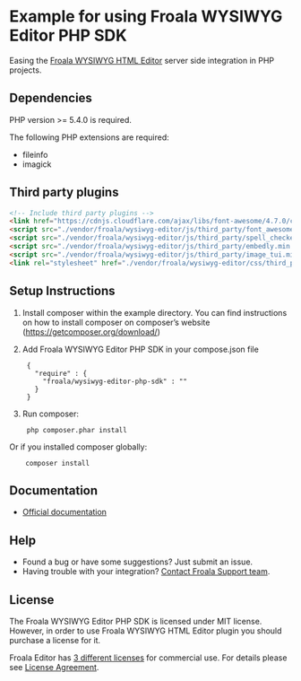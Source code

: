 # Example for using Froala WYSIWYG Editor PHP SDK

Easing the [Froala WYSIWYG HTML Editor](https://github.com/froala/wysiwyg-editor) server side integration in PHP projects.

## Dependencies

PHP version >= 5.4.0 is required.

The following PHP extensions are required:

* fileinfo
* imagick

## Third party plugins

```html
<!-- Include third party plugins -->
<link href="https://cdnjs.cloudflare.com/ajax/libs/font-awesome/4.7.0/css/font-awesome.min.css" rel="stylesheet" type="text/css" />
<script src="./vendor/froala/wysiwyg-editor/js/third_party/font_awesome.min.js"></script>
<script src="./vendor/froala/wysiwyg-editor/js/third_party/spell_checker.min.js"></script>
<script src="./vendor/froala/wysiwyg-editor/js/third_party/embedly.min.js"></script>
<script src="./vendor/froala/wysiwyg-editor/js/third_party/image_tui.min.js"></script>
<link rel="stylesheet" href="./vendor/froala/wysiwyg-editor/css/third_party/image_tui.min.css">
```

## Setup Instructions
1. Install composer within the example directory. You can find instructions on how to install composer on composer’s website (https://getcomposer.org/download/)
2. Add Froala WYSIWYG Editor PHP SDK in your compose.json file

        {
          "require" : {
            "froala/wysiwyg-editor-php-sdk" : ""
          }
        }
3. Run composer:

        php composer.phar install

 Or if you installed composer globally:

        composer install

## Documentation

 * [Official documentation](https://www.froala.com/wysiwyg-editor/docs/sdks/php)

## Help
- Found a bug or have some suggestions? Just submit an issue.
- Having trouble with your integration? [Contact Froala Support team](http://froala.dev/wysiwyg-editor/contact).

## License

The Froala WYSIWYG Editor PHP SDK is licensed under MIT license.  However, in order to use Froala WYSIWYG HTML Editor plugin you should purchase a license for it.

Froala Editor has [3 different licenses](http://froala.com/wysiwyg-editor/pricing) for commercial use.
For details please see [License Agreement](http://froala.com/wysiwyg-editor/terms).

